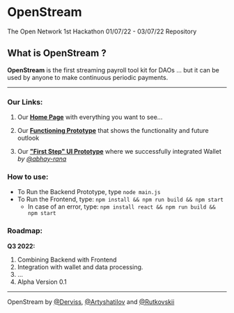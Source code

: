 # OpenStream
The Open Network 1st Hackathon 01/07/22 - 03/07/22 Repository 

## What is OpenStream ? 
 __OpenStream__ is the first streaming payroll tool kit for DAOs ... but it can be used by anyone to make continuous periodic payments.

----
### Our Links:

1. Our __[Home Page](http://theopenstream.com)__ with everything you want to see... 

2. Our __[Functioning Prototype](https://www.figma.com/proto/53bT68d06We9z18sJ23XrS/OpenStream-(alpha)?page-id=0%3A1&node-id=84%3A590&viewport=525%2C527%2C0.04&scaling=min-zoom&starting-point-node-id=77%3A442)__ that shows the functionality and future outlook

3. Our __["First Step" UI Prototype](https://clever-kataifi-fce06c.netlify.app/)__ where we successfully integrated Wallet _by [@abhay-rana](https://github.com/abhay-rana)_


### How to use:
* To Run the Backend Prototype, type ```node main.js```
* To Run the Frontend, type: ```npm install && npm run build && npm start```
  * In case of an error, type: ``` npm install react && npm run build && npm start ```

### Roadmap:

__Q3 2022:__
1. Combining Backend with Frontend
2. Integration with wallet and data processing. 
3. ...
4. Alpha Version 0.1


----
OpenStream by [@Derviss](https://github.com/Derviss), [@Artyshatilov](https://github.com/artyshatilov) and [@Rutkovskii](https://github.com/rutkovskii)